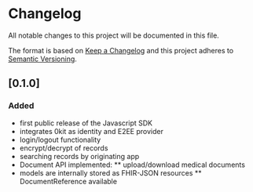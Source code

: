 # Changelog
All notable changes to this project will be documented in this file.

The format is based on [Keep a Changelog](http://keepachangelog.com/en/1.0.0/)
and this project adheres to [Semantic Versioning](http://semver.org/spec/v2.0.0.html).

## [0.1.0] 
### Added
* first public release of the Javascript SDK
* integrates 0kit as identity and E2EE provider
* login/logout functionality
* encrypt/decrypt of records
* searching records by originating app
* Document API implemented:
** upload/download medical documents
* models are internally stored as FHIR-JSON resources
** DocumentReference available
